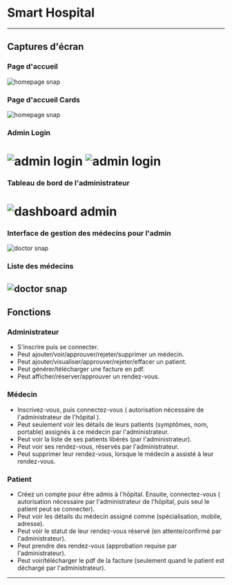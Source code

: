 
# Smart Hospital
---
## Captures d'écran
### Page d'accueil
![homepage snap](https://github.com/Rafik37/hospitalmanagement/blob/master/static/screenshots/homepage.png?raw=true)
### Page d'accueil Cards
![homepage snap](https://github.com/Rafik37/hospitalmanagement/blob/master/static/screenshots/homepage1.PNG?raw=true)
### Admin Login
![admin login](https://github.com/Rafik37/hospitalmanagement/blob/master/static/screenshots/admin.PNG?raw=true)
![admin login](https://github.com/Rafik37/hospitalmanagement/blob/master/static/screenshots/adminlogin.PNG?raw=true)
====================================================================================================================
### Tableau de bord de l'administrateur
![dashboard admin](https://github.com/Rafik37/hospitalmanagement/blob/master/static/screenshots/admin_dashboard.png?raw=true)
=======
### Interface de gestion des médecins pour l'admin
![doctor snap](https://github.com/Rafik37/hospitalmanagement/blob/master/static/screenshots/admin_doctor.png?raw=true)
### Liste des médecins
![doctor snap](https://github.com/Rafik37/hospitalmanagement/blob/master/static/screenshots/admin_doctor1.png?raw=true)
---
## Fonctions
### Administrateur
- S'inscrire puis se connecter.
- Peut ajouter/voir/approuver/rejeter/supprimer un médecin.
- Peut ajouter/visualiser/approuver/rejeter/effacer un patient.
- Peut générer/télécharger une facture en pdf.
- Peut afficher/réserver/approuver un rendez-vous.

### Médecin
- Inscrivez-vous, puis connectez-vous ( autorisation nécessaire de l'administrateur de l'hôpital ).
- Peut seulement voir les détails de leurs patients (symptômes, nom, portable) assignés à ce médecin par l'administrateur.
- Peut voir la liste de ses patients libérés (par l'administrateur).
- Peut voir ses rendez-vous, réservés par l'administrateur.
- Peut supprimer leur rendez-vous, lorsque le médecin a assisté à leur rendez-vous.

### Patient
- Créez un compte pour être admis à l'hôpital. Ensuite, connectez-vous ( autorisation nécessaire par l'administrateur de l'hôpital, puis seul le patient peut se connecter).
- Peut voir les détails du médecin assigné comme (spécialisation, mobile, adresse).
- Peut voir le statut de leur rendez-vous réservé (en attente/confirmé par l'administrateur).
- Peut prendre des rendez-vous (approbation requise par l'administrateur).
- Peut voir/télécharger le pdf de la facture (seulement quand le patient est déchargé par l'administrateur).

---

